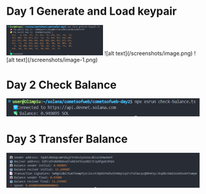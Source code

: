 # Day 1 Generate and Load keypair
<img src="/screenshots/image.png" width="50%">
![alt text](/screenshots/image.png)
![alt text](/screenshots/image-1.png)

# Day 2 Check Balance
![alt text](/screenshots/image-2.png)

# Day 3 Transfer Balance
![alt text](/screenshots/image-3.png)


